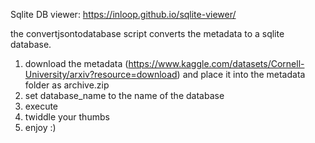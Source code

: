 Sqlite DB viewer: https://inloop.github.io/sqlite-viewer/

the convertjsontodatabase script converts the metadata to a sqlite database.
1. download the metadata (https://www.kaggle.com/datasets/Cornell-University/arxiv?resource=download) and place it into the metadata folder as archive.zip
2. set database_name to the name of the database
3. execute
4. twiddle your thumbs
5. enjoy :)
